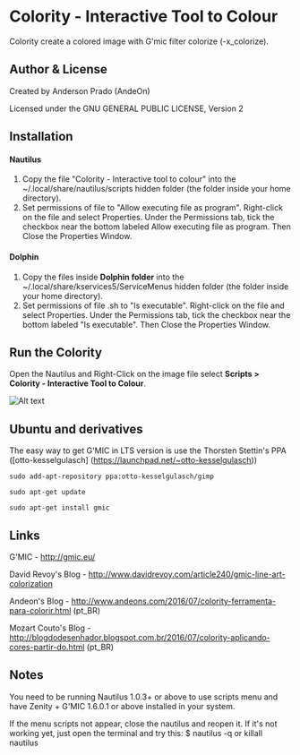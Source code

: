 Colority - Interactive Tool to Colour
=================================


Colority create a colored image with G'mic filter colorize (-x_colorize).

Author & License
-----------------
Created by Anderson Prado (AndeOn)

Licensed under the GNU GENERAL PUBLIC LICENSE, Version 2

Installation
------------
#### Nautilus
1. Copy the file "Colority - Interactive tool to colour" into the ~/.local/share/nautilus/scripts hidden folder (the folder inside your home directory).
2. Set permissions of file to "Allow executing file as program". Right-click on the file and select Properties. Under the Permissions tab, tick the checkbox near the bottom labeled Allow executing file as program. Then Close the Properties Window.
#### Dolphin
1. Copy the files inside **Dolphin folder** into the ~/.local/share/kservices5/ServiceMenus hidden folder (the folder inside your home directory).
2. Set permissions of file .sh to "Is executable". Right-click on the file and select Properties. Under the Permissions tab, tick the checkbox near the bottom labeled "Is executable". Then Close the Properties Window.

Run the Colority
------------
Open the Nautilus and Right-Click on the image file select **Scripts > Colority - Interactive Tool to Colour**. 

![Alt text](http://i.imgur.com/x8YRaMB.gif "Screenshot of Colority")



Ubuntu and derivatives
-----
The easy way to get G'MIC in LTS version is use the Thorsten Stettin's PPA ([otto-kesselgulasch] (https://launchpad.net/~otto-kesselgulasch))

`sudo add-apt-repository ppa:otto-kesselgulasch/gimp`

`sudo apt-get update`

`sudo apt-get install gmic`


Links
-----

G'MIC - http://gmic.eu/

David Revoy's Blog - http://www.davidrevoy.com/article240/gmic-line-art-colorization

Andeon's Blog - http://www.andeons.com/2016/07/colority-ferramenta-para-colorir.html (pt_BR)

Mozart Couto's Blog - http://blogdodesenhador.blogspot.com.br/2016/07/colority-aplicando-cores-partir-do.html (pt_BR)

Notes
-----
You need to be running Nautilus 1.0.3+ or above to use scripts menu and have Zenity + G'MIC 1.6.0.1 or above installed in your system.

If the menu scripts not appear, close the nautilus and reopen it. If it's not working yet, just open the terminal and try this: $ nautilus -q or killall nautilus



